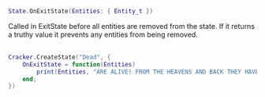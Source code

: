 ```lua
State.OnExitState(Entities: { Entity_t })
```
Called in ExitState before all entities are removed from the state. If it returns a truthy value it prevents any entities from being removed.
<br /><br />

```lua
Cracker.CreateState("Dead", {
    OnExitState = function(Entities)
        print(Entities, "ARE ALIVE! FROM THE HEAVENS AND BACK THEY HAVE RETURNED")
    end;
})
```